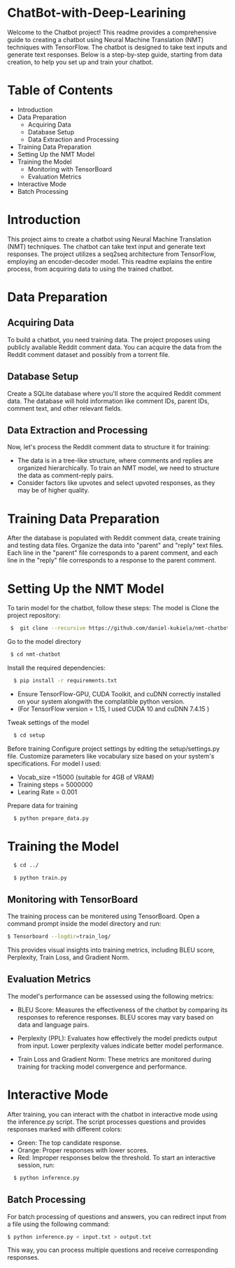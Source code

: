 # ChatBot-with-Deep-Learining

Welcome to the Chatbot project! This readme provides a comprehensive guide to creating a chatbot using Neural Machine Translation (NMT) techniques with TensorFlow. The chatbot is designed to take text inputs and generate text responses. Below is a step-by-step guide, starting from data creation, to help you set up and train your chatbot.

# Table of Contents
- Introduction  
- Data Preparation 
   - Acquiring Data
   - Database Setup 
   - Data Extraction and Processing 
- Training Data Preparation 
- Setting Up the NMT Model 
- Training the Model
   - Monitoring with TensorBoard 
   - Evaluation Metrics
- Interactive Mode 
- Batch Processing 

# Introduction
This project aims to create a chatbot using Neural Machine Translation (NMT) techniques. The chatbot can take text input and generate text responses. The project utilizes a seq2seq architecture from TensorFlow, employing an encoder-decoder model. This readme explains the entire process, from acquiring data to using the trained chatbot.

# Data Preparation
 
## Acquiring Data
To build a chatbot, you need training data. The project proposes using publicly available Reddit comment data. You can acquire the data from the Reddit comment dataset and possibly from a torrent file.

## Database Setup
Create a SQLite database where you'll store the acquired Reddit comment data. The database will hold information like comment IDs, parent IDs, comment text, and other relevant fields.

## Data Extraction and Processing
Now, let's process the Reddit comment data to structure it for training:

- The data is in a tree-like structure, where comments and replies are organized hierarchically. To train an NMT model, we need to structure the data as comment-reply pairs.
- Consider factors like upvotes and select upvoted responses, as they may be of higher quality.

# Training Data Preparation
After the database is populated with Reddit comment data, create training and testing data files.
Organize the data into "parent" and "reply" text files. Each line in the "parent" file corresponds to a parent comment, and each line in the "reply" file corresponds to a response to the parent comment.

# Setting Up the NMT Model

To tarin model for the chatbot, follow these steps:
The model is 
Clone the project repository:

```bash
 $  git clone --recursive https://github.com/daniel-kukiela/nmt-chatbot
```

Go to the model directory

```bash
 $ cd nmt-chatbot
```

Install the required dependencies:

```bash
  $ pip install -r requirements.txt

```
- Ensure TensorFlow-GPU, CUDA Toolkit, and cuDNN correctly installed on your system alongwith the complatible python version. <br />
- (For TensorFlow version = 1.15, I used CUDA 10 and cuDNN 7.4.15 )

Tweak settings of the model

```bash
  $ cd setup

```
Before training Configure project settings by editing the setup/settings.py file. Customize parameters like vocabulary size based on your system's specifications.
For model I used:<br />
- Vocab_size =15000 (suitable for 4GB of VRAM) 
- Training steps = 5000000
- Learing Rate = 0.001

Prepare data for training

```bash
  $ python prepare_data.py

```

# Training the Model

```bash
  $ cd ../

```
```bash
  $ python train.py

```


## Monitoring with TensorBoard
The training process can be monitered using TensorBoard. Open a command prompt inside the model directory and run:

```bash
$ Tensorboard --logdir=train_log/

```
This provides visual insights into training metrics, including BLEU score, Perplexity, Train Loss, and Gradient Norm.

## Evaluation Metrics
The model's performance can be assessed using the following metrics:

- BLEU Score: Measures the effectiveness of the chatbot by comparing its responses to reference responses. BLEU scores may vary based on data and language pairs.

- Perplexity (PPL): Evaluates how effectively the model predicts output from input. Lower perplexity values indicate better model performance.

- Train Loss and Gradient Norm: These metrics are monitored during training for tracking model convergence and performance.
# Interactive Mode

After training, you can interact with the chatbot in interactive mode using the inference.py script. The script processes questions and provides responses marked with different colors:

- Green: The top candidate response.
- Orange: Proper responses with lower scores.
- Red: Improper responses below the threshold.
To start an interactive session, run:

```bash
  $ python inference.py


```
## Batch Processing
For batch processing of questions and answers, you can redirect input from a file using the following command:
 ```bash
$ python inference.py < input.txt > output.txt


```

This way, you can process multiple questions and receive corresponding responses.
